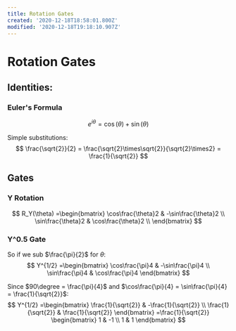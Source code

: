 ```yaml
---
title: Rotation Gates
created: '2020-12-18T18:58:01.800Z'
modified: '2020-12-18T19:18:10.907Z'
---
```


# Rotation Gates

## Identities:

### Euler's Formula
$$
e^{i\theta}=\cos(\theta)+\sin(\theta)
$$

Simple substitutions:
$$
\frac{\sqrt{2}}{2} = \frac{\sqrt{2}\times\sqrt{2}}{\sqrt{2}\times2} = \frac{1}{\sqrt{2}}
$$

## Gates

### Y Rotation

$$
R_Y(\theta)
=\begin{bmatrix}
    \cos\frac{\theta}2 & -\sin\frac{\theta}2 \\
    \sin\frac{\theta}2 & \cos\frac{\theta}2 \\
\end{bmatrix}
$$

### Y^0.5 Gate
So if we sub $\frac{\pi}{2}$ for $\theta$:
$$
Y^{1/2}
=\begin{bmatrix}
    \cos\frac{\pi}4 & -\sin\frac{\pi}4 \\
    \sin\frac{\pi}4 & \cos\frac{\pi}4
\end{bmatrix}
$$

Since $90\degree = \frac{\pi}{4}$ and $\cos\frac{\pi}{4} = \sin\frac{\pi}{4} = \frac{1}{\sqrt{2}}$:
$$
Y^{1/2}
=\begin{bmatrix}
    \frac{1}{\sqrt{2}} & -\frac{1}{\sqrt{2}} \\
    \frac{1}{\sqrt{2}} & \frac{1}{\sqrt{2}} 
\end{bmatrix}
=\frac{1}{\sqrt{2}} \begin{bmatrix}
    1 & -1 \\
    1 & 1 
\end{bmatrix}
$$
